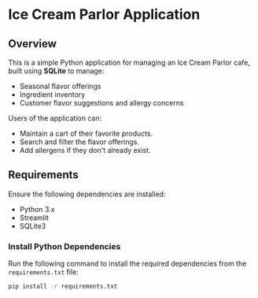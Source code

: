 # Ice Cream Parlor Application

## Overview

This is a simple Python application for managing an Ice Cream Parlor cafe, built using **SQLite** to manage:
- Seasonal flavor offerings
- Ingredient inventory
- Customer flavor suggestions and allergy concerns

Users of the application can:
- Maintain a cart of their favorite products.
- Search and filter the flavor offerings.
- Add allergens if they don't already exist.

## Requirements

Ensure the following dependencies are installed:
- Python 3.x
- Streamlit
- SQLite3

### Install Python Dependencies

Run the following command to install the required dependencies from the `requirements.txt` file:

```bash
pip install -r requirements.txt
